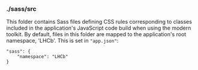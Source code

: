 ### ./sass/src

This folder contains Sass files defining CSS rules corresponding to classes
included in the application's JavaScript code build when using the modern toolkit.
By default, files in this folder are mapped to the application's root namespace, 'LHCb'.
This is set in `"app.json"`:

    "sass": {
        "namespace": "LHCb"
    }
